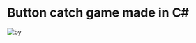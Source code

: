 # Button catch game made in C#



![by](https://github.com/user-attachments/assets/f1fae983-3889-4724-a07d-c7e445d64b0c)
